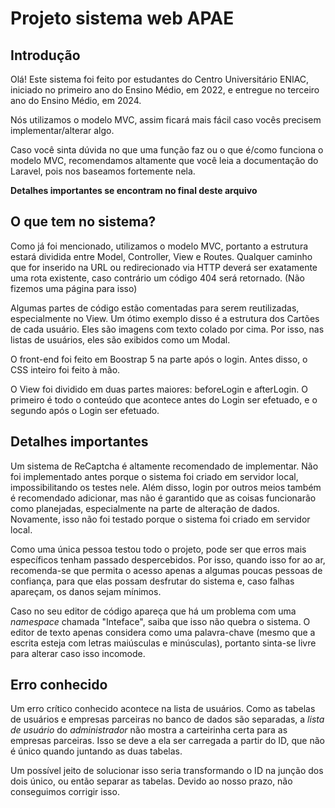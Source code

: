 # Projeto sistema web APAE
## Introdução
Olá! Este sistema foi feito por estudantes do Centro Universitário ENIAC, iniciado no primeiro ano do Ensino Médio, em 2022, e entregue no terceiro ano do Ensino Médio, em 2024.

Nós utilizamos o modelo MVC, assim ficará mais fácil caso vocês precisem implementar/alterar algo. 

Caso você sinta dúvida no que uma função faz ou o que é/como funciona o modelo MVC, recomendamos altamente que você leia a documentação do Laravel, pois nos baseamos fortemente nela.

**Detalhes importantes se encontram no final deste arquivo**

## O que tem no sistema?
Como já foi mencionado, utilizamos o modelo MVC, portanto a estrutura estará dividida entre Model, Controller, View e Routes. Qualquer caminho que for inserido na URL ou redirecionado via HTTP deverá ser exatamente uma rota existente, caso contrário um código 404 será retornado. (Não fizemos uma página para isso)

Algumas partes de código estão comentadas para serem reutilizadas, especialmente no View. Um ótimo exemplo disso é a estrutura dos Cartões de cada usuário. Eles são imagens com texto colado por cima. Por isso, nas listas de usuários, eles são exibidos como um Modal.

O front-end foi feito em Boostrap 5 na parte após o login. Antes disso, o CSS inteiro foi feito à mão.

O View foi dividido em duas partes maiores: beforeLogin e afterLogin. O primeiro é todo o conteúdo que acontece antes do Login ser efetuado, e o segundo após o Login ser efetuado.

## Detalhes importantes
Um sistema de ReCaptcha é altamente recomendado de implementar. Não foi implementado antes porque o sistema foi criado em servidor local, impossibilitando os testes nele. Além disso, login por outros meios também é recomendado adicionar, mas não é garantido que as coisas funcionarão como planejadas, especialmente na parte de alteração de dados. Novamente, isso não foi testado porque o sistema foi criado em servidor local.

Como uma única pessoa testou todo o projeto, pode ser que erros mais específicos tenham passado despercebidos. Por isso, quando isso for ao ar, recomenda-se que permita o acesso apenas a algumas poucas pessoas de confiança, para que elas possam desfrutar do sistema e, caso falhas apareçam, os danos sejam mínimos.

Caso no seu editor de código apareça que há um problema com uma *namespace* chamada "Inteface", saiba que isso não quebra o sistema. O editor de texto apenas considera como uma palavra-chave (mesmo que a escrita esteja com letras maiúsculas e minúsculas), portanto sinta-se livre para alterar caso isso incomode.

## Erro conhecido
Um erro crítico conhecido acontece na lista de usuários. Como as tabelas de usuários e empresas parceiras no banco de dados são separadas, a *lista de usuário* do *administrador* não mostra a carteirinha certa para as empresas parceiras. Isso se deve a ela ser carregada a partir do ID, que não é único quando juntando as duas tabelas.

Um possível jeito de solucionar isso seria transformando o ID na junção dos dois único, ou então separar as tabelas. Devido ao nosso prazo, não conseguimos corrigir isso.